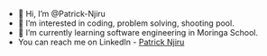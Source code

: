 - 👋 Hi, I’m @Patrick-Njiru
- 👀 I’m interested in coding, problem solving, shooting pool.
- 🌱 I’m currently learning software engineering in Moringa School.
- You can reach me on LinkedIn - [Patrick Njiru](httpswwwlinkedincominpatricknjiru7569241ba)


<!---
Patrick-Njiru/Patrick-Njiru is a ✨ special ✨ repository because its `README.md` (this file) appears on your GitHub profile.
You can click the Preview link to take a look at your changes.
--->
